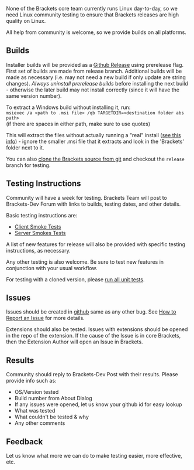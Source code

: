 None of the Brackets core team currently runs Linux day-to-day, so we need
Linux community testing to ensure that Brackets releases are high quality on Linux.

All help from community is welcome, so we provide builds on all platforms.


## Builds

Installer builds will be provided as a [Github Release](https://github.com/brackets-cont/brackets/releases)
using prerelease flag. First set of builds are made from release branch.
Additional builds will be made as necessary (i.e. may not need a new build
if only update are string changes). _Always uninstall prerelease builds_ before installing the next build - otherwise the later build may not install correctly (since it will have the same version number).

To extract a Windows build without installing it, run:<br>
`msiexec /a <path to .msi file> /qb TARGETDIR=<destination folder abs path>`<br>
(if there are spaces in either path, make sure to use quotes)

This will extract the files without actually running a "real" install ([see this info](http://superuser.com/questions/307678/how-to-extract-files-from-msi-package)) - ignore the smaller .msi file that it extracts and look in the 'Brackets' folder next to it.

You can also [clone the Brackets source from git](https://github.com/brackets-cont/brackets/wiki/How-to-Hack-on-Brackets) and checkout the `release` branch for testing.


## Testing Instructions

Community will have a week for testing. Brackets Team will post to Brackets-Dev Forum with links to builds, testing dates, and other details.

Basic testing instructions are:
- [Client Smoke Tests](https://github.com/brackets-cont/brackets/wiki/Brackets-Smoke-Tests)
- [Server Smokes Tests](https://github.com/brackets-cont/brackets/wiki/Brackets-Server-Smoke-Tests)

A list of new features for release will also be provided
with specific testing instructions, as necessary.

Any other testing is also welcome. Be sure to test new features
in conjunction with your usual workflow.

For testing with a cloned version, please [run all unit tests](https://github.com/brackets-cont/brackets/wiki/Running-Brackets-Unit-Tests).


## Issues

Issues should be created in [github](https://github.com/brackets-cont/brackets/issues) same as any other bug.
See [How to Report an Issue](https://github.com/brackets-cont/brackets/wiki/How-to-Report-an-Issue)
for more details.

Extensions should also be tested. Issues with extensions should be opened
in the repo of the extension. If the cause of the Issue is in core Brackets,
then the Extension Author will open an Issue in Brackets.


## Results

Community should reply to Brackets-Dev Post with their results. Please provide info such as:

- OS/Version tested
- Build number from About Dialog
- If any issues were opened, let us know your github id for easy lookup
- What was tested
- What couldn't be tested & why
- Any other comments


## Feedback

Let us know what more we can do to make testing easier, more effective, etc.
